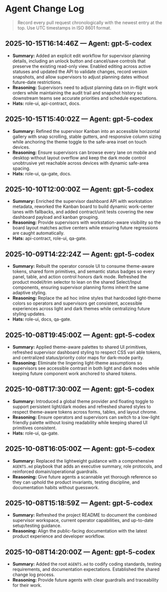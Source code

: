 # Agent Change Log

> Record every pull request chronologically with the newest entry at the top. Use UTC timestamps in ISO 8601 format.

## 2025-10-15T16:14:46Z — Agent: gpt-5-codex

- **Summary:** Added an explicit edit workflow for supervisor planning details, including an unlock button and cancel/save controls that preserve the existing read-only view. Enabled editing across active statuses and updated the API to validate changes, record version snapshots, and allow supervisors to adjust planning dates without future-date restrictions.
- **Reasoning:** Supervisors need to adjust planning data on in-flight work orders while maintaining the audit trail and snapshot history so downstream teams see accurate priorities and schedule expectations.
- **Hats:** role-ui, api-contract, docs.

## 2025-10-15T15:40:02Z — Agent: gpt-5-codex

- **Summary:** Refined the supervisor Kanban into an accessible horizontal gallery with snap scrolling, stable gutters, and responsive column sizing while anchoring the theme toggle to the safe-area inset on touch devices.
- **Reasoning:** Ensure supervisors can browse every lane on mobile and desktop without layout overflow and keep the dark mode control unobtrusive yet reachable across devices with dynamic safe-area spacing.
- **Hats:** role-ui, qa-gate, docs.

## 2025-10-10T12:00:00Z — Agent: gpt-5-codex

- **Summary:** Enriched the supervisor dashboard API with workstation metadata, reworked the Kanban board to build dynamic work-center lanes with fallbacks, and added contract/unit tests covering the new dashboard payload and kanban grouping.
- **Reasoning:** Provide supervisors with workstation-aware visibility so the board layout matches active centers while ensuring future regressions are caught automatically.
- **Hats:** api-contract, role-ui, qa-gate.

## 2025-10-09T14:22:24Z — Agent: gpt-5-codex

- **Summary:** Rebuilt the operator console UI to consume theme-aware tokens, shared form primitives, and semantic status badges so every panel, table, and action control honors dark mode. Refreshed the product model/trim selector to lean on the shared Select/Input components, ensuring supervisor planning forms inherit the same adaptive styling.
- **Reasoning:** Replace the ad hoc inline styles that hardcoded light-theme colors so operators and supervisors get consistent, accessible experiences across light and dark themes while centralizing future styling updates.
- **Hats:** role-ui, docs, qa-gate.

## 2025-10-08T19:45:00Z — Agent: gpt-5-codex

- **Summary:** Applied theme-aware palettes to shared UI primitives, refreshed supervisor dashboard styling to respect CSS vari
  able tokens, and centralized status/priority color maps for dark-mode parity.
- **Reasoning:** Eliminate the lingering light-theme assumptions so supervisors see accessible contrast in both light and dark
  modes while keeping future component work anchored to shared tokens.

## 2025-10-08T17:30:00Z — Agent: gpt-5-codex

- **Summary:** Introduced a global theme provider and floating toggle to support persistent light/dark modes and refreshed shared styles to respect theme-aware tokens across forms, tables, and layout chrome.
- **Reasoning:** Ensure operators and supervisors can switch to a low-light friendly palette without losing readability while keeping shared UI primitives consistent.
- **Hats:** role-ui, qa-gate.

## 2025-10-08T16:05:00Z — Agent: gpt-5-codex

- **Summary:** Replaced the lightweight guidance with a comprehensive `AGENTS.md` playbook that adds an executive summary, role protocols, and reinforced domain/operational guardrails.
- **Reasoning:** Give future agents a scannable yet thorough reference so they can uphold the product invariants, testing discipline, and documentation habits without guesswork.

## 2025-10-08T15:18:59Z — Agent: gpt-5-codex

- **Summary:** Refreshed the project README to document the combined supervisor workspace, current operator capabilities, and up-to-date setup/testing guidance.
- **Reasoning:** Align the public-facing documentation with the latest product experience and developer workflow.

## 2025-10-08T14:20:00Z — Agent: gpt-5-codex

- **Summary:** Added the root `AGENTS.md` to codify coding standards, testing requirements, and documentation expectations. Established the shared change log process.
- **Reasoning:** Provide future agents with clear guardrails and traceability for their work.
